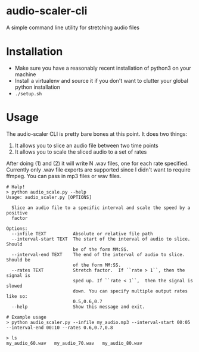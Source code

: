 # audio-scaler-cli
A simple command line utility for stretching audio files

# Installation
- Make sure you have a reasonably recent installation of python3 on your machine
- Install a virtualenv and source it if you don't want to clutter your global python installation
- `./setup.sh`

# Usage
The audio-scaler CLI is pretty bare bones at this point. It does two things:
1. It allows you to slice an audio file between two time points
2. It allows you to scale the sliced audio to a set of rates

After doing (1) and (2) it will write N .wav files, one for each rate specified. Currently only .wav file exports are supported since I didn't want to require ffmpeg.
You can pass in mp3 files or wav files.

```
# Halp!
> python audio_scale.py --help
Usage: audio_scaler.py [OPTIONS]

  Slice an audio file to a specific interval and scale the speed by a positive
  factor

Options:
  --infile TEXT          Absolute or relative file path
  --interval-start TEXT  The start of the interval of audio to slice. Should
                         be of the form MM:SS.
  --interval-end TEXT    The end of the interval of audio to slice. Should be
                         of the form MM:SS.
  --rates TEXT           Stretch factor.  If ``rate > 1``, then the signal is
                         sped up. If ``rate < 1``,  then the signal is slowed
                         down. You can specify multiple output rates like so:
                         0.5,0.6,0.7
  --help                 Show this message and exit.
```

```
# Example usage
> python audio_scaler.py --infile my_audio.mp3 --interval-start 00:05 --interval-end 00:10 --rates 0.6,0.7,0.8

> ls
my_audio_60.wav   my_audio_70.wav   my_audio_80.wav
```
